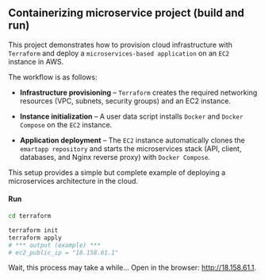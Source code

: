 ## Containerizing microservice project (build and run)

This project demonstrates how to provision cloud infrastructure with `Terraform` and deploy a `microservices-based application` on an `EC2` instance in AWS.

The workflow is as follows:

- **Infrastructure provisioning** – `Terraform` creates the required networking resources (VPC, subnets, security groups) and an EC2 instance.

- **Instance initialization** – A user data script installs `Docker` and `Docker Compose` on the `EC2` instance.

- **Application deployment** – The `EC2` instance automatically clones the `emartapp repository` and starts the microservices stack (API, client, databases, and Nginx reverse proxy) with `Docker Compose`.

This setup provides a simple but complete example of deploying a microservices architecture in the cloud.

#### Run

```bash
cd terraform

terraform init
terraform apply
# *** output (example) ***
# ec2_public_ip = "18.158.61.1"
```

Wait, this process may take a while... Open in the browser: http://18.158.61.1.
